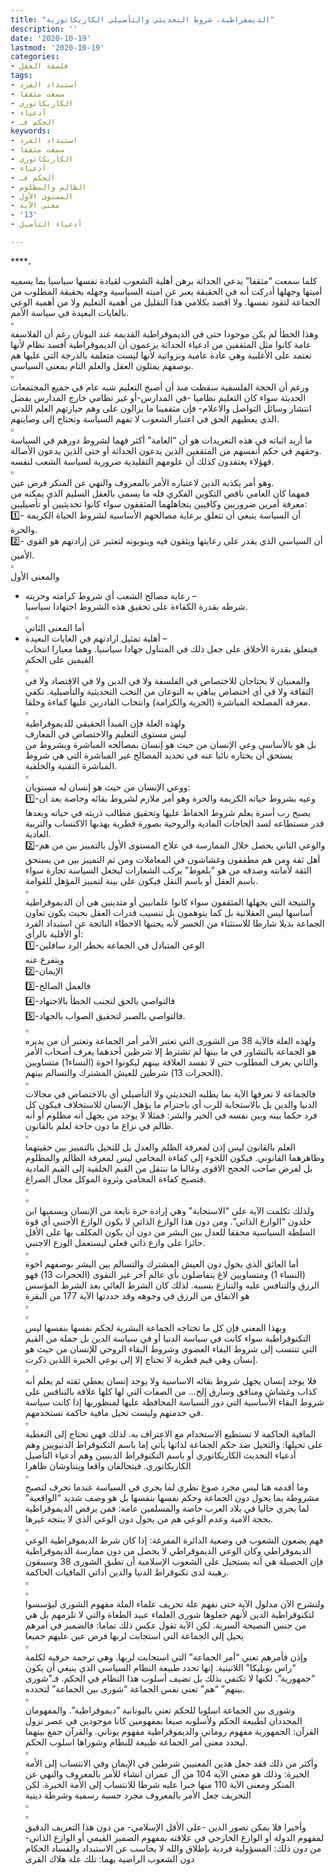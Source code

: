 ```yaml
---
title: "الديمقراطية، شروط التحديثي والتأصيلي الكاريكاتورية"
description: ''
date: '2020-10-19'
lastmod: '2020-10-19'
categories:
- فلسفة العقل
tags:
- استبداد الفرد
- سمعت مثقفا
- الكاريكاتوري
- أدعياء
- الحكم فـ
keywords:
- استبداد الفرد
- سمعت مثقفا
- الكاريكاتوري
- أدعياء
- الحكم فـ
- الظالم والمظلوم
- المستوى الأول
- معنى الآية
- '13'
- أدعياء التأصيل

---
```

****،

كلما سمعت “مثقفا” يدعي الحداثة يرهن أهلية الشعوب لقيادة نفسها سياسيا بما يسميه أميتها وجهلها أدركت أنه في الحقيقة يعبر عن اميته السياسية وجهله بحقيقة المطلوب من الجماعة لتقود نفسها. ولا اقصد بكلامي هذا التقليل من أهمية التعليم ولا من أهمية الوعي بالغايات البعيدة في سياسة الأمم.  
▫️  
وهذا الخطأ لم يكن موجودا حتى في الديموقراطية القديمة عند اليونان رغم أن الفلاسفة عامة كانوا مثل المثقفين من ادعياء الحداثة يزعمون أن الديموقراطية أفسد نظام لأنها تعتمد على الأغلبية وهي عادة عامية ونزواتية لأنها ليست متعلمة بالدرجة التي عليها هم بوصفهم يمثلون العقل والعلم التام بمعنى السياسي.  
▫️  
ورغم أن الحجة الفلسفية سقطت منذ أن أصبح التعليم شبه عام في جميع المجتمعات الحديثة سواء كان التعليم نظاميا -في المدارس-أو غير نظامي خارج المدارس بفضل انتشار وسائل التواصل والاعلام- فإن مثقفينا ما يزالون على وهم حيازتهم العلم اللدني الذي يعطيهم الحق في اعتبار الشعوب لا تفهم السياسة وتحتاج إلى وصايتهم.  
▫️  
ما أريد اثباته في هذه التغريدات هو أن “العامة” أكثر فهما لشروط دورهم في السياسة وحقهم في حكم أنفسهم من المثقفين الذين يدعون الحداثة أو حتى الذين يدعون الأصالة.  
فهؤلاء يعتقدون كذلك أن علومهم التقليدية ضرورية لسياسة الشعب لنفسه.  
▫️  
وهو أمر يكذبه الدين لاعتباره الأمر بالمعروف والنهي عن المنكر فرض عين.  
فمهما كان العامي ناقص التكوين الفكري فله ما يسمى بالعقل السليم الذي يمكنه من معرفة أمرين ضروريين وكافيين يتجاهلهما المثقفون سواء كانوا تحديثيين أو تأصيليين:  
1️⃣- أن السياسة ينبغي أن تتعلق برعاية مصالحهم الأساسية لشروط الحياة الكريمة والحرة.  
2️⃣- أن السياسي الذي يقدر على رعايتها ويثقون فيه وينوبونه لتعتبر عن إرادتهم هو القوي الأمين.  
▫️  
والمعنى الأول

* رعاية مصالح الشعب أي شروط كرامته وحريته –  
  شرطه بقدرة الكفاءة على تحقيق هذه الشروط اجتهادا سياسيا.  
  ▫️  
  أما المعنى الثاني
* أهلية تمثيل ارادتهم في الغايات البعيدة –  
  فيتعلق بقدرة الأخلاق على جعل ذلك في المتناول جهادا سياسيا. وهما معيارا انتخاب القيمين على الحكم  
  ▫️  
  والمعنيان لا يحتاجان للاختصاص في الفلسفة ولا في الدين ولا في الاقتصاد ولا في الثقافة ولا في أي اختصاص يباهي به النوعان من النخب التحديثية والتأصيلية. تكفي معرفة المصلحة المباشرة (الحرية والكرامة) وانتخاب القادرين عليها كفاءة وخلقا.  
  ▫️  
  ولهذه العلة فإن المبدأ الحقيقي للديموقراطية  
  ليس مستوى التعليم والاختصاص في المعارف  
  بل هو بالأساسي وعي الإنسان من حيث هو إنسان بمصالحه المباشرة وبشروط من يستحق أن يختاره نائبا عنه في تحديد المصالح غير المباشرة التي هي شروط المباشرة التقنية والخلقية.  
  ▫️  
  ووعي الإنسان من حيث هو إنسان له مستويان:  
  1️⃣-وعيه بشروط حياته الكريمة والحرة وهو أمر ملازم لشروط بقائه وخاصة بعد أن يصبح رب أسرة يعلم شروط الحفاظ عليها وتحقيق مطالب ذريته في حياته وبعدها قدر مستطاعه لسد الحاجات المادية والروحية بصورة فطرية يهذبها الاكتساب والتربية العادية.  
  2️⃣-والوعي الثاني يحصل خلال الممارسة في علاج المستوى الأول بالتمييز بين من هم أهل ثقة ومن هم مطففون وغشاشون في المعاملات ومن ثم التمييز بين من يستحق الثقة لأمانته وصدقه من هو “بلعوط” يركب الشعارات ليجعل السياسة تجارة سواء باسم العقل أو باسم النقل فيكون على بينة لتمييز المؤهل للقوامة.  
  ▫️  
  والنتيجة التي يجهلها المثقفون سواء كانوا علمانيين أو متدينين هي أن الديموقراطية أساسها ليس العقلانية بل كما يتوهمون بل تنسيب قدرات العقل بحيث يكون تعاون الجماعة بديلا شارطا للاستثناء من الخسر لأنه يجنبها الاخطاء الناتجة عن استبداد الفرد أو الأقلية بالرأي:  
  1️⃣-الوعي المتبادل في الجماعة بخطر الرد سافلين  
  ويتفرع عنه  
  2️⃣-الإيمان  
  3️⃣-فالعمل الصالح  
  4️⃣-فالتواصي بالحق لتجنب الخطأ بالاجتهاد  
  5️⃣-فالتواصي بالصبر لتحقيق الصواب بالجهاد.  
  ▫️  
  ولهذه العلة فالآية 38 من الشورى التي تعتبر الأمر أمر الجماعة وتعتبر أن من يديره هو الجماعة بالتشاور في ما بينها لم تشترط إلا شرطين أحدهما يعرف أصحاب الأمر والثاني يعرف المطلوب حتى لا تفسد العلاقة بينهم ليكونوا اخوة (النساء1) متساويين (الحجرات 13) شرطين للعيش المشترك والتسالم بينهم.  
  ▫️  
  فالجماعة لا تعرفها الآية بما يطلبه التحديثي ولا التأصيلي أي بالاختصاص في مجالات الدنيا والدين بل بالاستجابة للرب أي باحترام ما يؤهل الإنسان للاستخلاف فيكون كل فرد حكما بينه وبين نفسه في الخير والشر: فمثلا لا يوجد من يجهل أنه مظلوم أو أنه ظالم في نزاع ما دون حاجة لعلم بالقانون.  
  ▫️  
  العلم بالقانون ليس إذن لمعرفة الظلم والعدل بل للتحيل بالتمييز بين حقيتهما وظاهرهما القانوني. فيكون اللجوء إلى كفاءة المحامي ليس لمعرفة الظالم والمظلوم بل لفرض صاحب الحجج الاقوى وغالبا ما ننتقل من القيم الخلقية إلى القيم المادية فتصبح كفاءة المحامي وثروة الموكل مجال الصراع.  
  ▫️  
  ▫️  
  ولذلك تكلمت الآية على “الاستجابة” وهي إرادة حرة نابعة من الإنسان ويسميها ابن خلدون “الوازع الذاتي”. ومن دون هذا الوازع الذاتي لا يكون الوازع الأجنبي أي قوة السلطة السياسية محققا للعدل بين البشر من دون أن يكون المكلف بها على الأقل حائزا على وازع ذاتي فعلي ليستعمل الوزع الاجنبي.  
  ▫️  
  أما العائق الذي يحول دون العيش المشترك والتسالم بين البشر بوصفهم اخوة (النساء 1) ومتساويين لاغ يتفاضلون بأي عالم آخر غير التقوى (الحجرات 13) فهو الرزق والتنافس عليه والتنازع بسببه. لذلك كان الشرط الغائي بعد الشرط المؤسس هو الانفاق من الرزق في وجوهه وقد حددتها الآية 177 من البقرة  
  ▫️  
  ▫️  
  وبهذا المعنى فإن كل ما تحتاجه الجماعة البشرية لحكم نفسها بنفسها ليس التكنوقراطية سواء كانت في سياسة الدنيا أو في سياسة الدين بل جملة من القيم التي تنتسب إلى شروط البقاء العضوي وشروط البقاء الروحي للإنسان من حيث هو إنسان وهي قيم فطرية لا تحتاج إلا إلى نوعي الخبرة اللذين ذكرت.  
  ▫️  
  فلا يوجد إنسان يجهل شروط بقائه الاساسية ولا يوجد إنسان يعطي ثقته لم يعلم أنه كذاب وغشاش ومنافق وسارق إلخ… من الصفات التي لها كلها علاقة بالتنافس على شروط البقاء الأساسية التي دور السياسة المحافظة عليها لمنظوريها إذا كانت سياسة في خدمتهم وليست تحيل مافية حاكمة تستخدمهم.  
  ▫️  
  المافية الحاكمة لا تستطيع الاستخدام مع الاعتراف به. لذلك فهي تحتاج إلى التغطية على تحيلها: والتحيل ضد حكم الجماعة لذاتها يأتي إما باسم التكنوقراط الدنيويين وهم أدعياء التحديث الكاريكاتوري أو باسم التكنوقراط الدينيين وهم أدعياء التأصيل الكاريكاتوري. فيتحالفان واقعا ويتناوشان ظاهرا  
  ▫️  
  وما أقدمه هنا ليس مجرد صوغ نظري لما يجري في السياسة عندما تحرف لتصبح مشروطة بما يحول دون الجماعة وحكم نفسها بنفسها بل هو وصف شديد “الواقعية” لما يجري حاليا في بلاد العرب خاصة والمسلمين عامة: فمن يرفض الديموقراطية بحجة الامية وعدم الوعي هم من يحول دون الوعي الذي لا ينتجه غيرها.  
  ▫️  
  فهم يضعون الشعوب في وضعية الدائرة المفرغة: إذا كان شرط الديموقراطية الوعي الديموقراطي وكان الوعي الديموقراطي لا يحصل من دون ممارسة الديموقراطية فإن الحصيلة هي أنه يستحيل على الشعوب الإسلامية أن تطبق الشورى 38 وسيبقون رهينة لدى تكنوقراط الدنيا والدين أداتي المافيات الحاكمة.  
  ▫️  
  ▫️  
  ولنشرح الآن مدلول الآية حتى نفهم علة تحريف علماء الملة مفهوم الشورى ليؤسسوا لتكنوقراطية الدين لأنهم جعلوها شورى العلماء عبيد الطغاة والتي لا تلزمهم بل هي من جنس النصيحة السرية. لكن الآية تقول عكس ذلك تماما: فالضمير في أمرهم يحيل إلى الجماعة التي استجابت لربها فرض عين عليهم جميعا  
  ▫️  
  وإذن فأمرهم تعني “أمر الجماعة” التي استجابت لربها. وهي ترجمة حرفية لكلمة “راس بوبليكا” اللاتينية. إنها تحدد طبيعة النظام السياسي الذي ينبغي أن يكون “جمهورية”. لكنها لا تكتفي بذلك بل تضيف أسلوب هذا النظام في الحكم. فـ”شورى بينهم” “هم” تعني نفس الجماعة “شورى بين الجماعة” لتحدده.  
  ▫️  
  وشورى بين الجماعة اسلوبا للحكم تعني باليونانية “ديموقراطية”. والمفهومان المحددان لطبيعة الحكم ولأسلوبه صيغا بمفهومين كانا موجودين في عصر نزول القرآن: الجمهورية مفهوم روماني والديموقراطية مفهوم يوناني. والقرآن جمع بينهما ليحدد معنى أمر الجماعة طبيعة للنظام وشوراها اسلوب الحكم.  
  ▫️  
  وأكثر من ذلك فقد جعل هذين المعنيين شرطين في الإيمان وفي الانتساب إلى الأمة الخيرة: وذلك هو معنى الآية 104 من آل عمران انشاء للأمر بالمعروف والنهي عن المنكر ومعنى الآية 110 منها خبرا عليه شرطا للانتساب إلى الأمة الخيرة. لكن التحريف جعل الأمر بالمعروف مجرد حسبة رسمية وشرطة دينية  
  ▫️  
  ▫️  
  وأخيرا فلا يمكن تصور الدين -على الأقل الإسلامي- من دون هذا التعريف الدقيق لمفهوم الدولة أو الوازع الخارجي في علاقته بمفهوم الضمير القيمي أو الوازع الذاتي-من دون ذلك: المسؤولية فردية بإطلاق والله لا يحاسب عن الاستبداد والفساد الحكام دون الشعوب الراضية بهما: تلك علة هلاك القرى

###